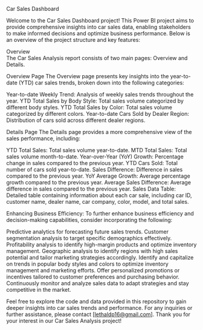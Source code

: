 Car Sales Dashboard

Welcome to the Car Sales Dashboard project! This Power BI project aims to provide comprehensive insights into car sales data, 
enabling stakeholders to make informed decisions and optimize business performance. Below is an overview of the project structure and key features:

Overview  
The Car Sales Analysis report consists of two main pages: Overview and Details.

Overview Page
The Overview page presents key insights into the year-to-date (YTD) car sales trends, broken down into the following categories:

Year-to-date Weekly Trend: Analysis of weekly sales trends throughout the year.
YTD Total Sales by Body Style: Total sales volume categorized by different body styles.
YTD Total Sales by Color: Total sales volume categorized by different colors.
Year-to-date Cars Sold by Dealer Region: Distribution of cars sold across different dealer regions.

Details Page
The Details page provides a more comprehensive view of the sales performance, including:

YTD Total Sales: Total sales volume year-to-date.
MTD Total Sales: Total sales volume month-to-date.
Year-over-Year (YoY) Growth: Percentage change in sales compared to the previous year.
YTD Cars Sold: Total number of cars sold year-to-date.
Sales Difference: Difference in sales compared to the previous year.
YoY Average Growth: Average percentage growth compared to the previous year.
Average Sales Difference: Average difference in sales compared to the previous year.
Sales Data Table: Detailed table containing information about each car sale, including car ID, customer name, dealer name, car company, color, model, and total sales.

Enhancing Business Efficiency:
To further enhance business efficiency and decision-making capabilities, consider incorporating the following:

Predictive analytics for forecasting future sales trends. Customer segmentation analysis to target specific demographics effectively.
Profitability analysis to identify high-margin products and optimize inventory management.
Geographic analysis to identify regions with high sales potential and tailor marketing strategies accordingly.
Identify and capitalize on trends in popular body styles and colors to optimize inventory management and marketing efforts.
Offer personalized promotions or incentives tailored to customer preferences and purchasing behavior.
Continuously monitor and analyze sales data to adapt strategies and stay competitive in the market.



Feel free to explore the code and data provided in this repository to gain deeper insights into car sales trends and performance.
For any inquiries or further assistance, please contact [lethaldp16@gmail.com].
Thank you for your interest in our Car Sales Analysis project!




